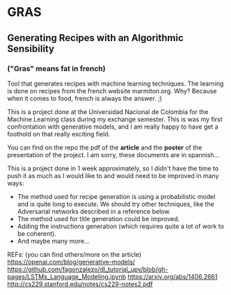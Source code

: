 # GRAS
## Generating Recipes with an Algorithmic Sensibility
### ("Gras" means fat in french)

Tool that generates recipes with machine learning techniques. The learning is done on recipes from the french website
marmiton.org. Why? Because when it comes to food, french is always the answer. ;)

This is a project done at the Universidad Nacional de Colombia for the Machine Learning class during my exchange semester. This is was my first confrontation with generative models, and I am really happy to have get a foothold on that really exciting field.

You can find on the repo the pdf of the **article** and the **poster** of the presentation of the project. I am sorry, these documents are in spannish...


This is a project done in 1 week approximately, so I didn't have the time to push it as much as I would like to and would need to be improved in many ways:
- The method used for recipe generation is using a probabilistic model and is quite long to execute. We should try other techniques, like the Adversarial networks described in a reference below.
- The method used for title generation could be improved.
- Adding the instructions generation (which requires quite a lot of work to be coherent).
- And maybe many more...



REFs: (you can find others/more on the article)
https://openai.com/blog/generative-models/
https://github.com/fagonzalezo/dl_tutorial_upv/blob/gh-pages/LSTMs_Language_Modeling.ipynb
https://arxiv.org/abs/1406.2661
http://cs229.stanford.edu/notes/cs229-notes2.pdf

